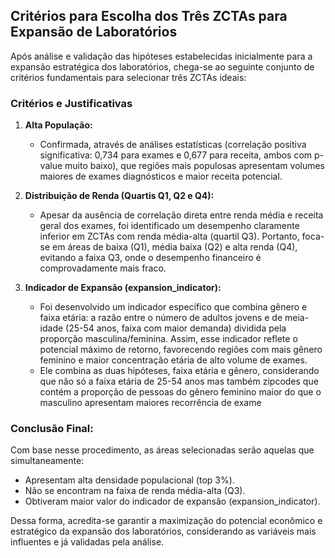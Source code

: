 ## **Critérios para Escolha dos Três ZCTAs para Expansão de Laboratórios**

Após análise e validação das hipóteses estabelecidas inicialmente para a expansão estratégica dos laboratórios, chega-se ao seguinte conjunto de critérios fundamentais para selecionar três ZCTAs ideais:

### Critérios e Justificativas

1. **Alta População:**
   - Confirmada, através de análises estatísticas (correlação positiva significativa: 0,734 para exames e 0,677 para receita, ambos com p-value muito baixo), que regiões mais populosas apresentam volumes maiores de exames diagnósticos e maior receita potencial.

2. **Distribuição de Renda (Quartis Q1, Q2 e Q4):**
   - Apesar da ausência de correlação direta entre renda média e receita geral dos exames, foi identificado um desempenho claramente inferior em ZCTAs com renda média-alta (quartil Q3). Portanto, foca-se em áreas de baixa (Q1), média baixa (Q2) e alta renda (Q4), evitando a faixa Q3, onde o desempenho financeiro é comprovadamente mais fraco.

3. **Indicador de Expansão (expansion_indicator):**
   - Foi desenvolvido um indicador específico que combina gênero e faixa etária: a razão entre o número de adultos jovens e de meia-idade (25-54 anos, faixa com maior demanda) dividida pela proporção masculina/feminina. Assim, esse indicador reflete o potencial máximo de retorno, favorecendo regiões com mais gênero feminino e maior concentração etária de alto volume de exames.
   - Ele combina as duas hipóteses, faixa etária e gênero, considerando que não só a faixa etária de 25-54 anos mas também zipcodes que contém a proporção de pessoas do gênero feminino maior do que o masculino apresentam maiores recorrência de exame

### Conclusão Final:

Com base nesse procedimento, as áreas selecionadas serão aquelas que simultaneamente:
- Apresentam alta densidade populacional (top 3%).
- Não se encontram na faixa de renda média-alta (Q3).
- Obtiveram maior valor do indicador de expansão (expansion_indicator).

Dessa forma, acredita-se garantir a maximização do potencial econômico e estratégico da expansão dos laboratórios, considerando as variáveis mais influentes e já validadas pela análise.
